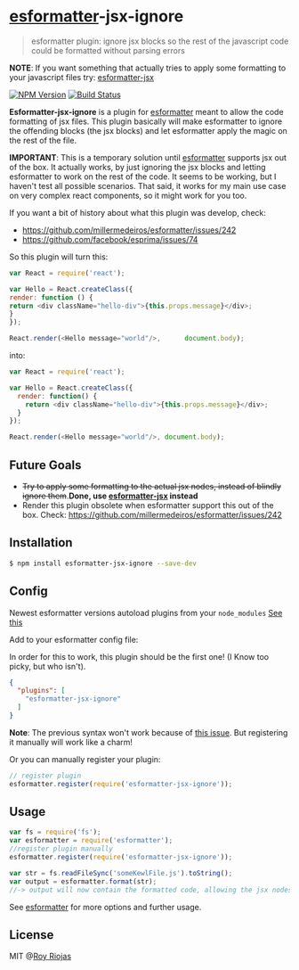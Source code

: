 # [esformatter](https://github.com/millermedeiros/esformatter)-jsx-ignore
> esformatter plugin: ignore jsx blocks so the rest of the javascript code could be formatted without parsing errors

**NOTE**: If you want something that actually tries to apply some formatting to your javascript files try: [esformatter-jsx](https://www.npmjs.com/package/esformatter-jsx)

[![NPM Version](http://img.shields.io/npm/v/esformatter-jsx-ignore.svg?style=flat)](https://npmjs.org/package/esformatter-jsx-ignore)
[![Build Status](http://img.shields.io/travis/royriojas/esformatter-jsx-ignore.svg?style=flat)](https://travis-ci.org/royriojas/esformatter-jsx-ignore)

**Esformatter-jsx-ignore** is a plugin for [esformatter](https://github.com/millermedeiros/esformatter) meant to allow the
code formatting of jsx files. This plugin basically will make esformatter to ignore the offending blocks (the jsx blocks)
and let esformatter apply the magic on the rest of the file.

**IMPORTANT**: This is a temporary solution until [esformatter](https://github.com/millermedeiros/esformatter) 
supports jsx out of the box. It actually works, by just ignoring the jsx blocks and letting esformatter to work on the 
rest of the code. It seems to be working, but I haven't test all possible scenarios. That said, it works for my main use case
on very complex react components, so it might work for you too.

If you want a bit of history about what this plugin was develop, check: 
- https://github.com/millermedeiros/esformatter/issues/242
- https://github.com/facebook/esprima/issues/74

So this plugin will turn this:
```js
var React = require('react');

var Hello = React.createClass({
render: function () {
return <div className="hello-div">{this.props.message}</div>;
}
});

React.render(<Hello message="world"/>,      document.body);
```

into:
```js
var React = require('react');

var Hello = React.createClass({
  render: function() {
    return <div className="hello-div">{this.props.message}</div>;
  }
});

React.render(<Hello message="world"/>, document.body);
```

## Future Goals

- ~~Try to apply some formatting to the actual jsx nodes, instead of blindly ignore them~~.**Done, use [esformatter-jsx](https://github.com/royriojas/esformatter-jsx) instead**
- Render this plugin obsolete when esformatter support this out of the box. Check: https://github.com/millermedeiros/esformatter/issues/242

## Installation

```sh
$ npm install esformatter-jsx-ignore --save-dev
```

## Config

Newest esformatter versions autoload plugins from your `node_modules` [See this](https://github.com/millermedeiros/esformatter#plugins)

Add to your esformatter config file:

In order for this to work, this plugin should be the first one! (I Know too picky, but who isn't).

```json
{
  "plugins": [
    "esformatter-jsx-ignore"
  ]
}
```
**Note**: The previous syntax won't work because of [this issue](https://github.com/millermedeiros/esformatter/issues/245). 
But registering it manually will work like a charm!

Or you can manually register your plugin:
```js
// register plugin
esformatter.register(require('esformatter-jsx-ignore'));
```

## Usage

```js
var fs = require('fs');
var esformatter = require('esformatter');
//register plugin manually
esformatter.register(require('esformatter-jsx-ignore'));

var str = fs.readFileSync('someKewlFile.js').toString();
var output = esformatter.format(str);
//-> output will now contain the formatted code, allowing the jsx nodes to happily pass.
```

See [esformatter](https://github.com/millermedeiros/esformatter) for more options and further usage.

## License

MIT @[Roy Riojas](http://royriojas.com)
